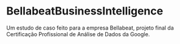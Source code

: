 # BellabeatBusinessIntelligence
Um estudo de caso feito para a empresa Bellabeat, projeto final da Certificação Profissional de Análise de Dados da Google.
